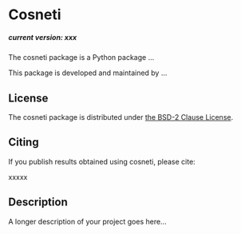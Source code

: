 # Cosneti

##### current version: xxx

The cosneti package is a Python package ...

This package is developed and maintained by ... 

## License

The cosneti package is distributed under [the BSD-2 Clause License](LICENSE.txt).

## Citing

If you publish results obtained using cosneti, please cite:

xxxxx

## Description

A longer description of your project goes here...


